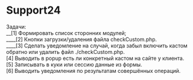 # Support24


Задачи:  
__[1] Формировать список сторонних модулей;  
____[2] Кнопки загрузки/удаления файла checkCustom.php.  
____[3] Сделать уведомление на случай, когда забыл включить кастом обратно или удалить файл ./checkCustom.php.  
[4] Выводить в popup есть ли конкретный кастом на сайте у клиента.  
[5] Записывать в куки или сессию данные из формы.  
[6] Выводить уведомления по результатам совершённых операций.